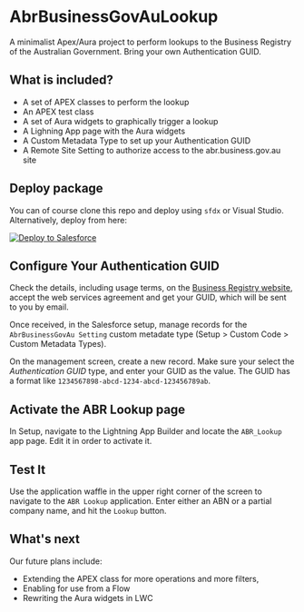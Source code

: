 # AbrBusinessGovAuLookup

A minimalist Apex/Aura project to perform lookups to the Business Registry of the Australian Government. Bring your own Authentication GUID.

## What is included?

- A set of APEX classes to perform the lookup
- An APEX test class
- A set of Aura widgets to graphically trigger a lookup
- A Lighning App page with the Aura widgets
- A Custom Metadata Type to set up your Authentication GUID
- A Remote Site Setting to authorize access to the abr.business.gov.au site

## Deploy package

You can of course clone this repo and deploy using `sfdx` or Visual Studio.
Alternatively, deploy from here:

<a href="https://githubsfdeploy.herokuapp.com">
  <img src="https://raw.githubusercontent.com/afawcett/githubsfdeploy/master/src/main/webapp/resources/img/deploy.png" alt="Deploy to Salesforce" />
</a>

## Configure Your Authentication GUID

Check the details, including usage terms, on the [Business Registry website](https://abr.business.gov.au/Tools/WebServices), accept the web services agreement and get your GUID, which will be sent to you by email.

Once received, in the Salesforce setup, manage records for the `AbrBusinessGovAu Setting` custom metadate type (Setup > Custom Code > Custom Metadata Types).

On the management screen, create a new record. Make sure your select the *Authentication GUID* type, and enter your GUID as the value. The GUID has a format like `1234567898-abcd-1234-abcd-123456789ab`. 

## Activate the ABR Lookup page

In Setup, navigate to the Lightning App Builder and locate the `ABR_Lookup` app page. Edit it in order to activate it.

## Test It

Use the application waffle in the upper right corner of the screen to navigate to the `ABR Lookup` application. Enter either an ABN or a partial company name, and hit the `Lookup` button.

## What's next

Our future plans include:
- Extending the APEX class for more operations and more filters,
- Enabling for use from a Flow
- Rewriting the Aura widgets in LWC
